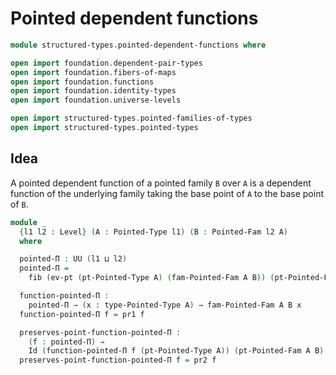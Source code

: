 #  Pointed dependent functions

```agda
module structured-types.pointed-dependent-functions where

open import foundation.dependent-pair-types
open import foundation.fibers-of-maps
open import foundation.functions
open import foundation.identity-types
open import foundation.universe-levels

open import structured-types.pointed-families-of-types
open import structured-types.pointed-types
```

## Idea

A pointed dependent function of a pointed family `B` over `A` is a dependent function of the underlying family taking the base point of `A` to the base point of `B`.

```agda
module _
  {l1 l2 : Level} (A : Pointed-Type l1) (B : Pointed-Fam l2 A)
  where

  pointed-Π : UU (l1 ⊔ l2)
  pointed-Π =
    fib (ev-pt (pt-Pointed-Type A) (fam-Pointed-Fam A B)) (pt-Pointed-Fam A B)

  function-pointed-Π :
    pointed-Π → (x : type-Pointed-Type A) → fam-Pointed-Fam A B x
  function-pointed-Π f = pr1 f

  preserves-point-function-pointed-Π :
    (f : pointed-Π) →
    Id (function-pointed-Π f (pt-Pointed-Type A)) (pt-Pointed-Fam A B)
  preserves-point-function-pointed-Π f = pr2 f
```
